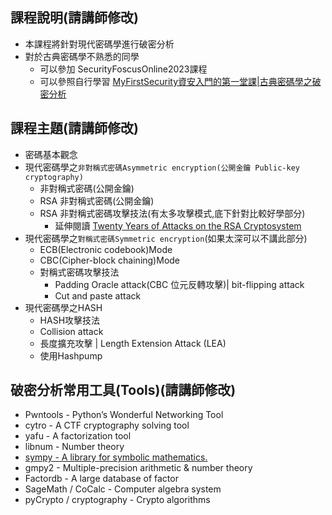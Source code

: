 ## 課程說明(請講師修改)
- 本課程將針對現代密碼學進行破密分析
- 對於古典密碼學不熟悉的同學
  - 可以參加 SecurityFoscusOnline2023課程
  - 可以參照自行學習 [MyFirstSecurity資安入門的第一堂課|古典密碼學之破密分析](https://github.com/MyFirstSecurity2020/20230301)

## 課程主題(請講師修改)
- 密碼基本觀念
- 現代密碼學之`非對稱式密碼Asymmetric encryption(公開金鑰 Public-key cryptography)`
   - 非對稱式密碼(公開金鑰)
   - RSA 非對稱式密碼(公開金鑰)
   - RSA 非對稱式密碼攻擊技法(有太多攻擊模式,底下針對比較好學部分)
     - 延伸閱讀 [Twenty Years of Attacks on the RSA Cryptosystem](https://crypto.stanford.edu/~dabo/pubs/papers/RSA-survey.pdf) 
- 現代密碼學之`對稱式密碼Symmetric encryption`(如果太深可以不講此部分)
  - ECB(Electronic codebook)Mode
  - CBC(Cipher-block chaining)Mode 
  - 對稱式密碼攻擊技法
    - Padding Oracle attack(CBC 位元反轉攻擊)| bit-flipping attack 
    - Cut and paste attack
- 現代密碼學之HASH
  - HASH攻擊技法
  - Collision attack
  - 長度擴充攻擊 | Length Extension Attack (LEA)
  - 使用Hashpump

## 破密分析常用工具(Tools)(請講師修改)
- Pwntools - Python’s Wonderful Networking Tool
- cytro - A CTF cryptography solving tool
- yafu - A factorization tool
- libnum - Number theory
- [sympy - A library for symbolic mathematics.](https://www.sympy.org/en/index.html)
- gmpy2 - Multiple-precision arithmetic & number theory
- Factordb - A large database of factor
- SageMath / CoCalc - Computer algebra system
- pyCrypto / cryptography - Crypto algorithms
